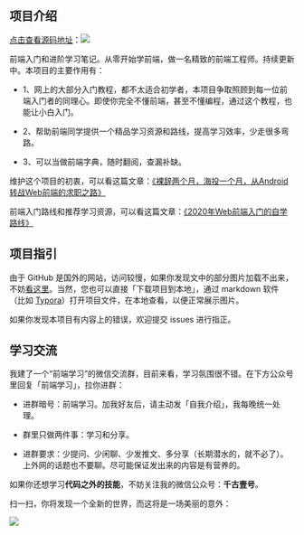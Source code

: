 
## 项目介绍

[点击查看源码地址](https://github.com/qianguyihao/Web)：![](https://img.shields.io/github/stars/qianguyihao/Web?style=social)

前端入门和进阶学习笔记。从零开始学前端，做一名精致的前端工程师。持续更新中。本项目的主要作用有：


- 1、网上的大部分入门教程，都不太适合初学者，本项目争取照顾到每一位前端入门者的同理心。即使你完全不懂前端，甚至不懂编程，通过这个教程，也能让小白入门。

- 2、帮助前端同学提供一个精品学习资源和路线，提高学习效率，少走很多弯路。

- 3、可以当做前端字典，随时翻阅，查漏补缺。


维护这个项目的初衷，可以看这篇文章：[《裸辞两个月，海投一个月，从Android转战Web前端的求职之路》](https://www.cnblogs.com/qianguyihao/p/8732781.html)

前端入门路线和推荐学习资源，可以看这篇文章：[《2020年Web前端入门的自学路线》](https://www.cnblogs.com/qianguyihao/p/8776837.html)

## 项目指引

由于 GitHub 是国外的网站，访问较慢，如果你发现文中的部分图片加载不出来，不妨[看这里](https://github.com/qianguyihao/Web/issues/20#issue-390074432)。当然，您也可以直接「下载项目到本地」，通过 markdown 软件（比如 [Typora](https://typora.io/)）打开项目文件，在本地查看，以便正常展示图片。

如果你发现本项目有内容上的错误，欢迎提交 issues 进行指正。

## 学习交流

我建了一个“前端学习”的微信交流群，目前来看，学习氛围很不错。在下方公众号里回复「前端学习」，拉你进群：

- 进群暗号：前端学习。加我好友后，请主动发「自我介绍」，我每晚统一处理。

- 群里只做两件事：学习和分享。

- 进群要求：少提问、少闲聊、少发推文、多分享（长期潜水的，就不必了）。上外网的话题也不要聊。尽可能保证发出来的内容是有营养的。

如果你还想学习**代码之外的技能**，不妨关注我的微信公众号：**千古壹号**。

扫一扫，你将发现一个全新的世界，而这将是一场美丽的意外：

![](http://img.smyhvae.com/20190101.png)


